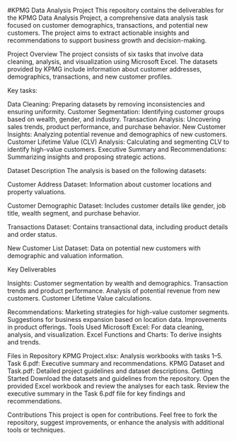 #KPMG Data Analysis Project
This repository contains the deliverables for the KPMG Data Analysis Project, a comprehensive data analysis task focused on customer demographics, transactions, and potential new customers. The project aims to extract actionable insights and recommendations to support business growth and decision-making.

Project Overview
The project consists of six tasks that involve data cleaning, analysis, and visualization using Microsoft Excel. The datasets provided by KPMG include information about customer addresses, demographics, transactions, and new customer profiles.

Key tasks:

Data Cleaning: Preparing datasets by removing inconsistencies and ensuring uniformity.
Customer Segmentation: Identifying customer groups based on wealth, gender, and industry.
Transaction Analysis: Uncovering sales trends, product performance, and purchase behavior.
New Customer Insights: Analyzing potential revenue and demographics of new customers.
Customer Lifetime Value (CLV) Analysis: Calculating and segmenting CLV to identify high-value customers.
Executive Summary and Recommendations: Summarizing insights and proposing strategic actions.

Dataset Description
The analysis is based on the following datasets:

Customer Address Dataset:
Information about customer locations and property valuations.

Customer Demographic Dataset:
Includes customer details like gender, job title, wealth segment, and purchase behavior.

Transactions Dataset:
Contains transactional data, including product details and order status.

New Customer List Dataset:
Data on potential new customers with demographic and valuation information.

Key Deliverables

Insights:
Customer segmentation by wealth and demographics.
Transaction trends and product performance.
Analysis of potential revenue from new customers.
Customer Lifetime Value calculations.

Recommendations:
Marketing strategies for high-value customer segments.
Suggestions for business expansion based on location data.
Improvements in product offerings.
Tools Used
Microsoft Excel: For data cleaning, analysis, and visualization.
Excel Functions and Charts: To derive insights and trends.

Files in Repository
KPMG Project.xlsx: Analysis workbooks with tasks 1–5.
Task 6.pdf: Executive summary and recommendations.
KPMG Dataset and Task.pdf: Detailed project guidelines and dataset descriptions.
Getting Started
Download the datasets and guidelines from the repository.
Open the provided Excel workbook and review the analyses for each task.
Review the executive summary in the Task 6.pdf file for key findings and recommendations.

Contributions
This project is open for contributions. Feel free to fork the repository, suggest improvements, or enhance the analysis with additional tools or techniques.
